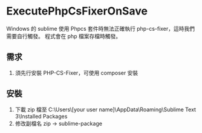 # ExecutePhpCsFixerOnSave
Windows 的 sublime 使用 Phpcs 套件時無法正確執行 php-cs-fixer，這時我們需要自行觸發。
程式會在 php 檔案存檔時觸發。

## 需求
1. 須先行安裝 PHP-CS-Fixer，可使用 composer 安裝

## 安裝
1. 下載 zip 檔至 C:\\Users\\[your user name]\\AppData\\Roaming\\Sublime Text 3\\Installed Packages
2. 修改副檔名 zip → sublime-package